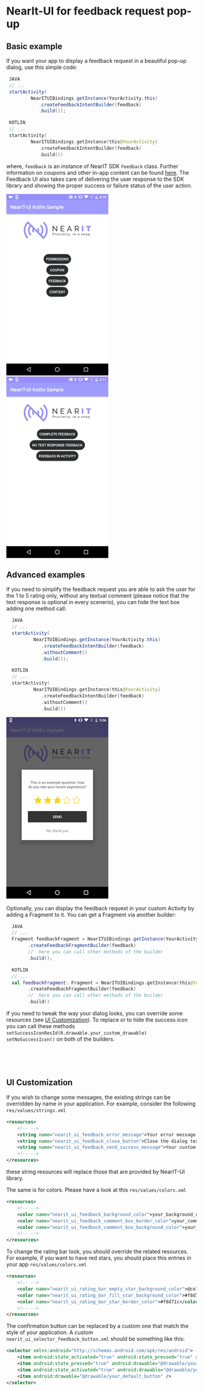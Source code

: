 # NearIt-UI for feedback request pop-up

## Basic example
If you want your app to display a feedback request in a beautiful pop-up dialog, use this simple code:

```java
 JAVA
 // ...
 startActivity(
         NearITUIBindings.getInstance(YourActivity.this)
            .createFeedbackIntentBuilder(feedback)
            .build());
```

```kotlin
 KOTLIN
 // ...
 startActivity(
         NearITUIBindings.getInstance(this@YourActivity)
            .createFeedbackIntentBuilder(feedback)
            .build())
```

where, `feedback` is an instance of NearIT SDK `Feedback` class. Further information on coupons and other in-app content can be found [here](http://nearit-android.readthedocs.io/en/latest/in-app-content/).
The Feedback UI also takes care of delivering the user response to the SDK library and showing the proper success or failure status of the user action.

![NearIT-UI feedback request dialog, success](feedback_request_success.gif)
![NearIT-UI feedback request dialog, fail](feedback_request_fail.gif)

## Advanced examples
If you need to simplify the feedback request you are able to ask the user for the 1 to 5 rating only, without any textual comment (please notice that the text response is optional in every scenerio), you can hide the text box adding one method call:

```java
  JAVA
  // ...
  startActivity(
          NearITUIBindings.getInstance(YourActivity.this)
             .createFeedbackIntentBuilder(feedback)
             .withoutComment()
             .build());
```

```kotlin
  KOTLIN
  // ...
  startActivity(
          NearITUIBindings.getInstance(this@YourActivity)
             .createFeedbackIntentBuilder(feedback)
             .withoutComment()
             .build())
```


![NearIT-UI no text response feedback dialog](feedback_no_text.png)

Optionally, you can display the feedback request in your custom Activity by adding a Fragment to it. You can get a Fragment via another builder:

```java
  JAVA
  // ...
  Fragment feedbackFragment = NearITUIBindings.getInstance(YourActivity.this)
        .createFeedbackFragmentBuilder(feedback)
        //  here you can call other methods of the builder
        .build();
```

```kotlin
  KOTLIN
  // ...
  val feedbackFragment: Fragment = NearITUIBindings.getInstance(this@YourActivity)
        .createFeedbackFragmentBuilder(feedback)
        //  here you can call other methods of the builder
        .build()
```

If you need to tweak the way your dialog looks, you can override some resources (see [UI Customization](#ui-customization)).
To replace or to hide the success icon you can call these methods
`setSuccessIconResId(R.drawable.your_custom_drawable)` 
`setNoSuccessIcon()`
on both of the builders.

<br>
<br>
<br>

## UI Customization

If you wish to change some messages, the existing strings can be overridden by name in your application. For example, consider the following `res/values/strings.xml`

```xml
<resources>
    <!-- -->
    <string name="nearit_ui_feedback_error_message">Your error message!</string>
    <string name="nearit_ui_feedback_close_button">Close the dialog text</string>
    <string name="nearit_ui_feedback_send_success_message">Your custom success message</string>
    <!-- -->
</resources>
```

these string resources will replace those that are provided by NearIT-UI library.

The same is for colors. Please have a look at this `res/values/colors.xml`

```xml
<resources>
    <!-- -->
    <color name="nearit_ui_feedback_background_color">your_background_color</color>
    <color name="nearit_ui_feedback_comment_box_border_color">your_comment_box_border_color</color>
    <color name="nearit_ui_feedback_comment_box_background_color">your_comment_box_background_color</color>
    <!-- -->
</resources>
```

To change the rating bar look, you should override the related resources. For example, if you want to have red stars, you should place this entries in your app `res/values/colors.xml`

```xml
<resources>
    <!-- -->
    <color name="nearit_ui_rating_bar_empty_star_background_color">@color/nearit_ui_real_white</color>
    <color name="nearit_ui_rating_bar_fill_star_background_color">#f8d71c</color>
    <color name="nearit_ui_rating_bar_star_border_color">#f8d71c</color>
    <!-- -->
</resources>
```

The confirmation button can be replaced by a custom one that match the style of your application. A custom `nearit_ui_selector_feedback_button.xml` should be something like this:

```xml
<selector xmlns:android="http://schemas.android.com/apk/res/android">
    <item android:state_activated="true" android:state_pressed="true" android:drawable="@drawable/your_error_button_when_pressed" />
    <item android:state_pressed="true" android:drawable="@drawable/your_default_button_when_is_pressed" />
    <item android:state_activated="true" android:drawable="@drawable/your_error_button" />
    <item android:drawable="@drawable/your_default_button" />
</selector>
```